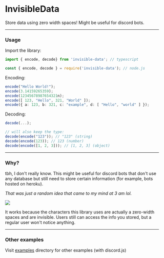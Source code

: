 # InvisibleData

Store data using zero width spaces! Might be useful for discord bots. 

---
### Usage
Import the library:
```typescript
import { encode, decode} from 'invisible-data'; // typescript

const { encode, decode } = require('invisible-data'); // node.js
```
Encoding:
```typescript
encode("Hello World!");
encode(3.14159265359);
encode(12345678987654321n);
encode([ 123, "Hello", 321, "World" ]);
encode({ a: 123, b: 321, c: "example", d: [ "Hello", "world" ] });
```
Decoding:
```typescript
decode(...);

// will also keep the type:
decode(encode("123")); // "123" (string)
decode(encode(123)); // 123 (number)
decode(encode([1, 2, 3])); // [1, 2, 3] (object)
```
---
### Why?
tbh, I don't really know. This might be useful for discord bots that don't use any database but still need to store certain information (for example, bots hosted on heroku).

*That was just a random idea that came to my mind at 3 am lol.*

![](https://i.imgur.com/YN3gjdM.png)

It works because the characters this library uses are actually a zero-width spaces and are invisible. Users still can access the info you stored, but a regular user won't notice anything.

---
### Other examples

Visit [examples](examples) directory for other examples (with discord.js)